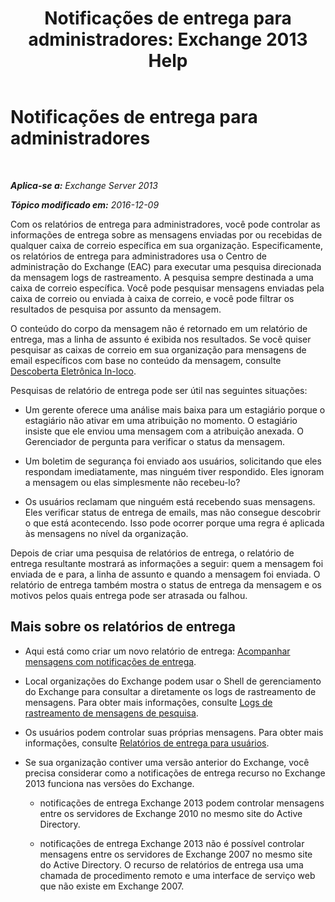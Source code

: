 ﻿---
title: 'Notificações de entrega para administradores: Exchange 2013 Help'
TOCTitle: Notificações de entrega para administradores
ms:assetid: d98623d3-e0b7-4cb9-93fb-6351b4a06137
ms:mtpsurl: https://technet.microsoft.com/pt-br/library/JJ919241(v=EXCHG.150)
ms:contentKeyID: 51407920
ms.date: 05/22/2018
mtps_version: v=EXCHG.150
ms.translationtype: MT
---

# Notificações de entrega para administradores

 

_**Aplica-se a:** Exchange Server 2013_

_**Tópico modificado em:** 2016-12-09_

Com os relatórios de entrega para administradores, você pode controlar as informações de entrega sobre as mensagens enviadas por ou recebidas de qualquer caixa de correio específica em sua organização. Especificamente, os relatórios de entrega para administradores usa o Centro de administração do Exchange (EAC) para executar uma pesquisa direcionada da mensagem logs de rastreamento. A pesquisa sempre destinada a uma caixa de correio específica. Você pode pesquisar mensagens enviadas pela caixa de correio ou enviada à caixa de correio, e você pode filtrar os resultados de pesquisa por assunto da mensagem.

O conteúdo do corpo da mensagem não é retornado em um relatório de entrega, mas a linha de assunto é exibida nos resultados. Se você quiser pesquisar as caixas de correio em sua organização para mensagens de email específicos com base no conteúdo da mensagem, consulte [Descoberta Eletrônica In-loco](https://docs.microsoft.com/pt-br/exchange/security-and-compliance/in-place-ediscovery/in-place-ediscovery).

Pesquisas de relatório de entrega pode ser útil nas seguintes situações:

  - Um gerente oferece uma análise mais baixa para um estagiário porque o estagiário não ativar em uma atribuição no momento. O estagiário insiste que ele enviou uma mensagem com a atribuição anexada. O Gerenciador de pergunta para verificar o status da mensagem.

  - Um boletim de segurança foi enviado aos usuários, solicitando que eles respondam imediatamente, mas ninguém tiver respondido. Eles ignoram a mensagem ou elas simplesmente não recebeu-lo?

  - Os usuários reclamam que ninguém está recebendo suas mensagens. Eles verificar status de entrega de emails, mas não consegue descobrir o que está acontecendo. Isso pode ocorrer porque uma regra é aplicada às mensagens no nível da organização.

Depois de criar uma pesquisa de relatórios de entrega, o relatório de entrega resultante mostrará as informações a seguir: quem a mensagem foi enviada de e para, a linha de assunto e quando a mensagem foi enviada. O relatório de entrega também mostra o status de entrega da mensagem e os motivos pelos quais entrega pode ser atrasada ou falhou.

## Mais sobre os relatórios de entrega

  - Aqui está como criar um novo relatório de entrega: [Acompanhar mensagens com notificações de entrega](track-messages-with-delivery-reports-exchange-2013-help.md).

  - Local organizações do Exchange podem usar o Shell de gerenciamento do Exchange para consultar a diretamente os logs de rastreamento de mensagens. Para obter mais informações, consulte [Logs de rastreamento de mensagens de pesquisa](search-message-tracking-logs-exchange-2013-help.md).

  - Os usuários podem controlar suas próprias mensagens. Para obter mais informações, consulte [Relatórios de entrega para usuários](https://go.microsoft.com/fwlink/?linkid=279920).

  - Se sua organização contiver uma versão anterior do Exchange, você precisa considerar como a notificações de entrega recurso no Exchange 2013 funciona nas versões do Exchange.
    
      - notificações de entrega Exchange 2013 podem controlar mensagens entre os servidores de Exchange 2010 no mesmo site do Active Directory.
    
      - notificações de entrega Exchange 2013 não é possível controlar mensagens entre os servidores de Exchange 2007 no mesmo site do Active Directory. O recurso de relatórios de entrega usa uma chamada de procedimento remoto e uma interface de serviço web que não existe em Exchange 2007.

